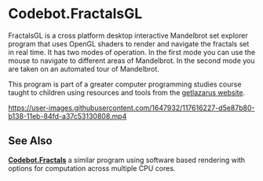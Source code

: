 
# Codebot.FractalsGL

FractalsGL is a cross platform desktop interactive Mandelbrot set explorer program that uses OpenGL shaders to render and navigate the fractals set in real time. It has two modes of operation. In the first mode you can use the mouse to navigate to different areas of Mandelbrot. In the second mode you are taken on an automated tour of Mandelbrot.

This program is part of a greater computer programming studies course taught to children using resources and tools from the [getlazarus website](https://www.getlazarus.org/learn/).

https://user-images.githubusercontent.com/1647932/117616227-d5e87b80-b138-11eb-84fd-a37c53130808.mp4

## See Also

[**Codebot.Fractals**](https://github.com/sysrpl/Codebot.Fractals/) a similar program using software based rendering with options for computation across multiple CPU cores.
